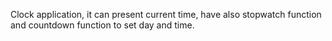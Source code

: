 Clock application, it can present current time, have also stopwatch function and countdown function to set day and time.
